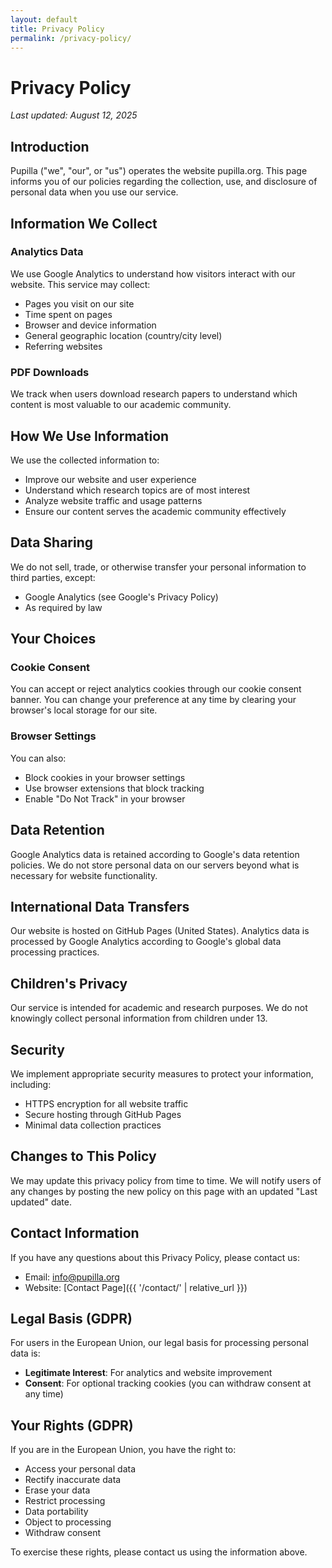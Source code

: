 ```yaml
---
layout: default
title: Privacy Policy
permalink: /privacy-policy/
---
```


# Privacy Policy

*Last updated: August 12, 2025*

## Introduction

Pupilla ("we", "our", or "us") operates the website pupilla.org. This page informs you of our policies regarding the collection, use, and disclosure of personal data when you use our service.

## Information We Collect

### Analytics Data
We use Google Analytics to understand how visitors interact with our website. This service may collect:
- Pages you visit on our site
- Time spent on pages
- Browser and device information
- General geographic location (country/city level)
- Referring websites

### PDF Downloads
We track when users download research papers to understand which content is most valuable to our academic community.

## How We Use Information

We use the collected information to:
- Improve our website and user experience
- Understand which research topics are of most interest
- Analyze website traffic and usage patterns
- Ensure our content serves the academic community effectively

## Data Sharing

We do not sell, trade, or otherwise transfer your personal information to third parties, except:
- Google Analytics (see Google's Privacy Policy)
- As required by law

## Your Choices

### Cookie Consent
You can accept or reject analytics cookies through our cookie consent banner. You can change your preference at any time by clearing your browser's local storage for our site.

### Browser Settings
You can also:
- Block cookies in your browser settings
- Use browser extensions that block tracking
- Enable "Do Not Track" in your browser

## Data Retention

Google Analytics data is retained according to Google's data retention policies. We do not store personal data on our servers beyond what is necessary for website functionality.

## International Data Transfers

Our website is hosted on GitHub Pages (United States). Analytics data is processed by Google Analytics according to Google's global data processing practices.

## Children's Privacy

Our service is intended for academic and research purposes. We do not knowingly collect personal information from children under 13.

## Security

We implement appropriate security measures to protect your information, including:
- HTTPS encryption for all website traffic
- Secure hosting through GitHub Pages
- Minimal data collection practices

## Changes to This Policy

We may update this privacy policy from time to time. We will notify users of any changes by posting the new policy on this page with an updated "Last updated" date.

## Contact Information

If you have any questions about this Privacy Policy, please contact us:
- Email: info@pupilla.org
- Website: [Contact Page]({{ '/contact/' | relative_url }})

## Legal Basis (GDPR)

For users in the European Union, our legal basis for processing personal data is:
- **Legitimate Interest**: For analytics and website improvement
- **Consent**: For optional tracking cookies (you can withdraw consent at any time)

## Your Rights (GDPR)

If you are in the European Union, you have the right to:
- Access your personal data
- Rectify inaccurate data
- Erase your data
- Restrict processing
- Data portability
- Object to processing
- Withdraw consent

To exercise these rights, please contact us using the information above.
